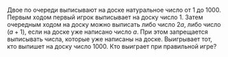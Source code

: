 Двое по очереди выписывают на доске натуральное число от 1 до 1000. Первым ходом первый игрок выписывает на доску число 1. Затем очередным ходом на доску можно выписать либо число $2a$, либо число $\left( a+1 \right)$, если на доске уже написано число $a$. При этом запрещается выписывать числа, которые уже написаны на доске. Выигрывает тот, кто выпишет на доску число 1000. Кто выиграет при правильной игре?